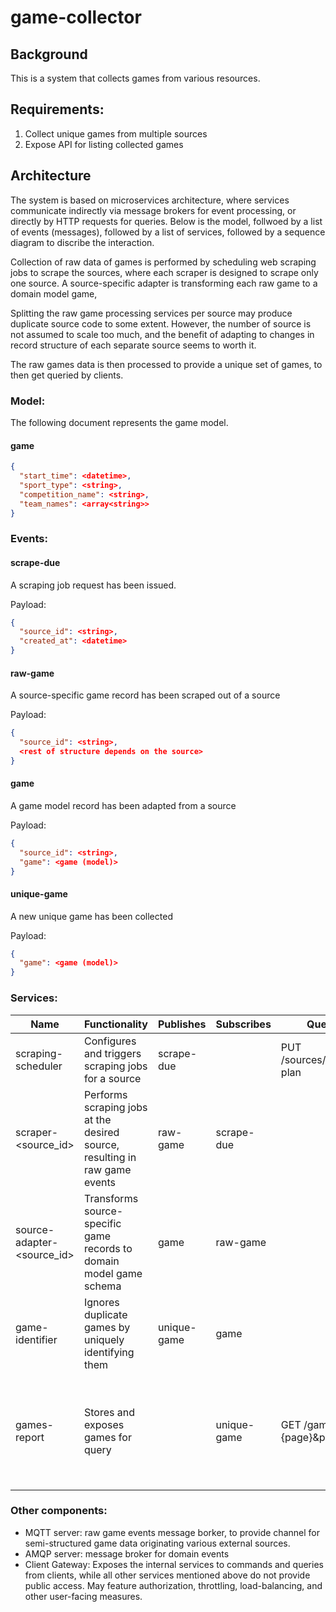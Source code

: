 # game-collector

## Background

This is a system that collects games from various resources.

## Requirements:

1. Collect unique games from multiple sources
2. Expose API for listing collected games

## Architecture

The system is based on microservices architecture, where services communicate indirectly via message brokers for event processing, or directly by HTTP requests for queries.
Below is the model, follwoed by a list of events (messages), followed by a list of services, followed by a sequence diagram to discribe the interaction.

Collection of raw data of games is performed by scheduling web scraping jobs to scrape the sources, where each scraper is designed to scrape only one source.
A source-specific adapter is transforming each raw game to a domain model game,

Splitting the raw game processing services per source may produce duplicate source code to some extent. However, the number of source is not assumed to scale too much, and the benefit of adapting to changes in record structure of each separate source seems to worth it.

The raw games data is then processed to provide a unique set of games, to then get queried by clients.

### Model:

The following document represents the game model.

#### game

```json
{
  "start_time": <datetime>,
  "sport_type": <string>,
  "competition_name": <string>,
  "team_names": <array<string>>
}
```


### Events:

#### scrape-due

A scraping job request has been issued.

Payload:

```json
{
  "source_id": <string>,
  "created_at": <datetime>
}
```

#### raw-game

A source-specific game record has been scraped out of a source

Payload:

```json
{
  "source_id": <string>,
  <rest of structure depends on the source>
}
```

#### game

A game model record has been adapted from a source

Payload:

```json
{
  "source_id": <string>,
  "game": <game (model)>
}
```

#### unique-game

A new unique game has been collected

Payload:

```json
{
  "game": <game (model)>
}
```

### Services:

| Name                       | Functionality                                                              | Publishes   | Subscribes  | Queries/Commands                             | Database                                                               |
|----------------------------|----------------------------------------------------------------------------|-------------|-------------|----------------------------------------------|------------------------------------------------------------------------|
| scraping-scheduler         | Configures and triggers scraping jobs for a source                         | scrape-due  |             | PUT /sources/{source_id}/scraping-plan       | Document (for scraping-plans)                                          |
| scraper-<source_id>        | Performs scraping jobs at the desired source, resulting in raw game events | raw-game    | scrape-due  |                                              |                                                                        |
| source-adapter-<source_id> | Transforms source-specific game records to domain model game schema        | game        | raw-game    |                                              |                                                                        |
| game-identifier            | Ignores duplicate games by uniquely identifying them                       | unique-game | game        |                                              | Document (for unique game indexing)                                    |
| games-report               | Stores and exposes games for query                                         |             | unique-game | GET /games?page={page}&page_size={page_size} | Relational (for games dataset retrievals and perhaps further analysis) |

### Other components:

* MQTT server: raw game events message borker, to provide channel for semi-structured game data originating various external sources.
* AMQP server: message broker for domain events
* Client Gateway: Exposes the internal services to commands and queries from clients, while all other services mentioned above do not provide public access. May feature authorization, throttling, load-balancing, and other user-facing measures.

